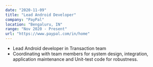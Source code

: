 ```yaml
---
date: "2020-11-09"
title: "Lead Android Developer"
company: "PayPal"
location: "Bengaluru, IN"
range: "Nov 2020 - Present"
url: "https://www.paypal.com/in/home"
---
```


- Lead Android developer in Transaction team
- Coordinating with team members for system design, integration, application maintenance and Unit-test code for robustness.
